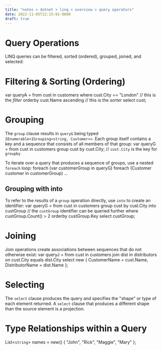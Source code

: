 ```yaml
---
title: "notes > dotnet > linq > overview > query operators"
date: 2022-11-05T22:15:01-0600
draft: true
---
```

# Query Operations
LINQ queries can be filtered, sorted (ordered), grouped, joined, and selected:
## 
# Filtering & Sorting (Ordering)
var queryA = from cust in customers
where cust.City == "London" // this is the *filter*
orderby cust.Name ascending // this is the *sorter*
select cust;

# Grouping
The `group` clause results in `queryG` being typed `IEnumerable<IGrouping<string, Customer>>`.
Each group itself contains a key and a sequence that consists of all members of that group:
var queryG = from cust in customers
group cust by cust.City; // `cust.City` is the key for `groupby`

To iterate over a query that produces a sequence of groups, use a nested `foreach` loop:
foreach (var customerGroup in queryG)
foreach (Customer customer in customerGroup)
…

## Grouping with into
To refer to the results of a `group` operation directly, use `into` to create an identifier:
var queryG = from cust in customers
group cust by cust.City into custGroup // the `custGroup` identifier can be queried further
where custGroup.Count() > 2
orderby custGroup.Key
select custGroup;

# Joining
Join operations create associations between sequences that do not otherwise exist:
var queryJ = from cust in customers
join dist in distributors on cust.City equals dist.City
select new { CustomerName = cust.Name, DistributorName = dist.Name };

# Selecting
The `select` clause produces the query and specifies the "shape" or type of each element returned.
A `select` clause that produces a different shape than the source element is a projection.

# Type Relationships within a Query
List<`string`> names = new() { "John", "Rick", "Maggie", "Mary" };
